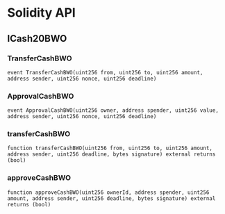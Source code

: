 # Solidity API

## ICash20BWO

### TransferCashBWO

```solidity
event TransferCashBWO(uint256 from, uint256 to, uint256 amount, address sender, uint256 nonce, uint256 deadline)
```

### ApprovalCashBWO

```solidity
event ApprovalCashBWO(uint256 owner, address spender, uint256 value, address sender, uint256 nonce, uint256 deadline)
```

### transferCashBWO

```solidity
function transferCashBWO(uint256 from, uint256 to, uint256 amount, address sender, uint256 deadline, bytes signature) external returns (bool)
```

### approveCashBWO

```solidity
function approveCashBWO(uint256 ownerId, address spender, uint256 amount, address sender, uint256 deadline, bytes signature) external returns (bool)
```

